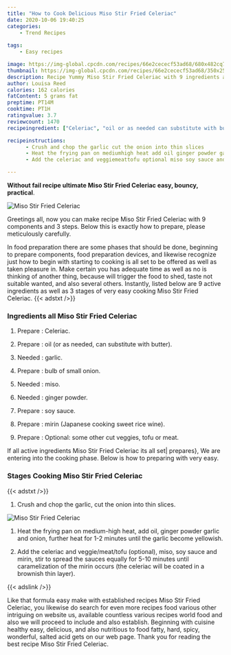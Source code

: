 ```yaml
---
title: "How to Cook Delicious Miso Stir Fried Celeriac"
date: 2020-10-06 19:40:25
categories:
    - Trend Recipes
    
tags:
    - Easy recipes

image: https://img-global.cpcdn.com/recipes/66e2cececf53ad68/680x482cq70/miso-stir-fried-celeriac-recipe-main-photo.jpg
thumbnail: https://img-global.cpcdn.com/recipes/66e2cececf53ad68/350x250cq70/miso-stir-fried-celeriac-recipe-main-photo.jpg
description: Recipe Yummy Miso Stir Fried Celeriac with 9 ingredients and 3 stages of easy cooking.
author: Louisa Reed
calories: 162 calories
fatContent: 5 grams fat
preptime: PT14M
cooktime: PT1H
ratingvalue: 3.7
reviewcount: 1470
recipeingredient: ["Celeriac", "oil or as needed can substitute with butter", "garlic", "bulb of small onion", "miso", "ginger powder", "soy sauce", "mirin Japanese cooking sweet rice wine", "Optional some other cut veggies tofu or meat"]

recipeinstructions: 
      - Crush and chop the garlic cut the onion into thin slices 
      - Heat the frying pan on mediumhigh heat add oil ginger powder garlic and onion further heat for 12 minutes until the garlic become yellowish 
      - Add the celeriac and veggiemeattofu optional miso soy sauce and mirin stir to spread the sauces equally for 510 minutes until caramelization of the mirin occurs the celeriac will be coated in a brownish thin layer

---
```




**Without fail recipe ultimate Miso Stir Fried Celeriac easy, bouncy, practical**. 


![Miso Stir Fried Celeriac](https://img-global.cpcdn.com/recipes/66e2cececf53ad68/680x482cq70/miso-stir-fried-celeriac-recipe-main-photo.jpg "Miso Stir Fried Celeriac")




Greetings all, now you can make recipe Miso Stir Fried Celeriac with 9 components and 3 steps. Below this is exactly how to prepare, please meticulously carefully.

In food preparation there are some phases that should be done, beginning to prepare components, food preparation devices, and likewise recognize just how to begin with starting to cooking is all set to be offered as well as taken pleasure in. Make certain you has adequate time as well as no is thinking of another thing, because will trigger the food to shed, taste not suitable wanted, and also several others. Instantly, listed below are 9 active ingredients as well as 3 stages of very easy cooking Miso Stir Fried Celeriac.
{{< adstxt />}}

### Ingredients all Miso Stir Fried Celeriac


1. Prepare  : Celeriac.

1. Prepare  : oil (or as needed, can substitute with butter).

1. Needed  : garlic.

1. Prepare  : bulb of small onion.

1. Needed  : miso.

1. Needed  : ginger powder.

1. Prepare  : soy sauce.

1. Prepare  : mirin (Japanese cooking sweet rice wine).

1. Prepare  : Optional: some other cut veggies, tofu or meat.



If all active ingredients Miso Stir Fried Celeriac its all set| prepares}, We are entering into the cooking phase. Below is how to preparing with very easy.

### Stages Cooking Miso Stir Fried Celeriac

{{< adstxt />}}


1. Crush and chop the garlic, cut the onion into thin slices.



![Miso Stir Fried Celeriac](https://img-global.cpcdn.com/steps/1a72c500d01ec92f/160x128cq70/miso-stir-fried-celeriac-recipe-step-1-photo.jpg" "Miso Stir Fried Celeriac")



1. Heat the frying pan on medium-high heat, add oil, ginger powder garlic and onion, further heat for 1-2 minutes until the garlic become yellowish.



1. Add the celeriac and veggie/meat/tofu (optional), miso, soy sauce and mirin, stir to spread the sauces equally for 5-10 minutes until caramelization of the mirin occurs (the celeriac will be coated in a brownish thin layer).





{{< adslink />}}

Like that formula easy make with established recipes Miso Stir Fried Celeriac, you likewise do search for even more recipes food various other intriguing on website us, available countless various recipes world food and also we will proceed to include and also establish. Beginning with cuisine healthy easy, delicious, and also nutritious to food fatty, hard, spicy, wonderful, salted acid gets on our web page. Thank you for reading the best recipe Miso Stir Fried Celeriac.
